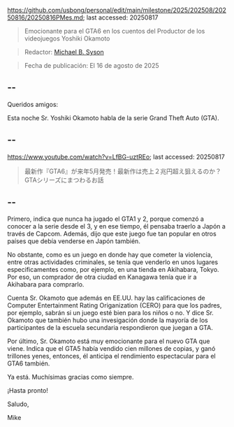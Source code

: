 https://github.com/usbong/personal/edit/main/milestone/2025/202508/20250816/20250816PMes.md; last accessed: 20250817

> Emocionante para el GTA6 en los cuentos del Productor de los videojuegos Yoshiki Okamoto 

> Redactor: [Michael B. Syson](https://www.linkedin.com/in/michaelsyson/)

> Fecha de publicación: El 16 de agosto de 2025

## --

Queridos amigos:

Esta noche Sr. Yoshiki Okamoto habla de la serie Grand Theft Auto (GTA).

## --

https://www.youtube.com/watch?v=LfBG-uztREo; last accessed: 20250817

> 最新作『GTA6』が来年5月発売！最新作は売上２兆円超え狙えるのか？GTAシリーズにまつわるお話

## --

Primero, indica que nunca ha jugado el GTA1 y 2, porque comenzó a conocer a la serie desde el 3, y en ese tiempo, él pensaba traerlo a Japón a través de Capcom. Además, dijo que este juego fue tan popular en otros países que debía venderse en Japón también.

No obstante, como es un juego en donde hay que cometer la violencia, entre otras actividades criminales, se tenía que venderlo en unos lugares especificamentes como, por ejemplo, en una tienda en Akihabara, Tokyo. Por eso, un comprador de otra ciudad en Kanagawa tenía que ir a Akihabara para comprarlo.

Cuenta Sr. Okamoto que además en EE.UU. hay las calificaciones de Computer Entertainment Rating Origanization (CERO) para que los padres, por ejemplo, sabrán si un juego esté bien para los niños o no. Y dice Sr. Okamoto que también hubo una invesigación donde la mayoría de los participantes de la escuela secundaria respondieron que juegan a GTA.

Por último, Sr. Okamoto está muy emocionante para el nuevo GTA que viene. Indica que el GTA5 había vendido cien millones de copias, y ganó trillones yenes, entonces, él anticipa el rendimiento espectacular para el GTA6 también.

Ya está. Muchísimas gracias como siempre.

¡Hasta pronto!

Saludo,

Mike